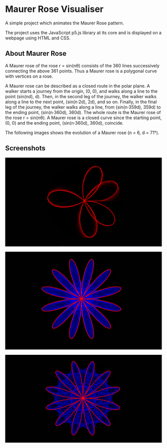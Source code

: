 
# Maurer Rose Visualiser

A simple project which animates the Maurer Rose pattern.

The project uses the JavaScript p5.js library at its core and is displayed on a webpage using HTML and CSS.



## About Maurer Rose

A Maurer rose of the rose r = sin(nθ) consists of the 360 lines successively connecting the above 361 points. Thus a Maurer rose is a polygonal curve with vertices on a rose.

A Maurer rose can be described as a closed route in the polar plane. A walker starts a journey from the origin, (0, 0), and walks along a line to the point (sin(nd), d). Then, in the second leg of the journey, the walker walks along a line to the next point, (sin(n·2d), 2d), and so on. Finally, in the final leg of the journey, the walker walks along a line, from (sin(n·359d), 359d) to the ending point, (sin(n·360d), 360d). The whole route is the Maurer rose of the rose r = sin(nθ). A Maurer rose is a closed curve since the starting point, (0, 0) and the ending point, (sin(n·360d), 360d), coincide.

The following images shows the evolution of a Maurer rose (n = 6, d = 71°).
  
## Screenshots

![App Screenshot](https://github.com/sm-wyBme/Maurer-Rose/blob/main/images/Image1.png)

![App Screenshot](https://github.com/sm-wyBme/Maurer-Rose/blob/main/images/Image2.png)

![App Screenshot](https://github.com/sm-wyBme/Maurer-Rose/blob/main/images/Image3.png)
